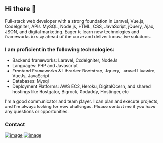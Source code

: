 ## Hi there 👋

Full-stack web developer with a strong foundation in Laravel, Vue.js, CodeIgniter, APIs, MySQL, Node.js, HTML, CSS, JavaScript, jQuery, Ajax, JSON, and digital marketing. Eager to learn new technologies and frameworks to stay ahead of the curve and deliver innovative solutions.


### I am proficient in the following technologies: 

- Backend frameworks: Laravel, CodeIgniter, NodeJs
- Languages: PHP and Javascript
- Frontend Frameworks & Libraries: Bootstrap, Jquery, Laravel Livewire, VueJs, JavaScript 
- Databases: Mysql
- Deployment Platforms: AWS EC2, Heroku, DigitalOcean, and shared hostings like Hostgator, Bigrock, Godaddy, Hostinger, etc

I'm a good communicator and team player. I can plan and execute projects, and I'm always looking for new challenges. Please contact me if you have any questions or opportunities.

### Contact
[![image](https://img.shields.io/badge/LinkedIn-0077B5?style=for-the-badge&logo=linkedin&logoColor=white)](https://www.linkedin.com/in/cr-sanjay-singh/)
[![image](https://img.shields.io/badge/Gmail-D14836?style=for-the-badge&logo=gmail&logoColor=white)](mailto:sanjayhitm@gmail.com)

<!--
**A3Brothers/A3Brothers** is a ✨ _special_ ✨ repository because its `README.md` (this file) appears on your GitHub profile.

Here are some ideas to get you started:

- 🔭 I’m currently working on ...
- 🌱 I’m currently learning ...
- 👯 I’m looking to collaborate on ...
- 🤔 I’m looking for help with ...
- 💬 Ask me about ...
- 📫 How to reach me: ...
- 😄 Pronouns: ...
- ⚡ Fun fact: ...
-->
